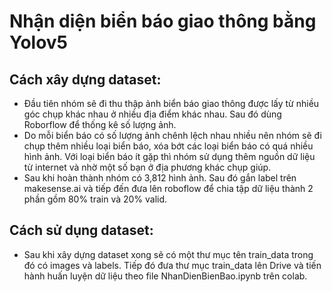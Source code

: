 # **Nhận diện biển báo giao thông bằng Yolov5**

## **Cách xây dựng dataset:**
  * Đầu tiên nhóm sẽ đi thu thập ảnh biển báo giao thông được lấy từ nhiều góc chụp khác nhau ở nhiều địa điểm khác nhau. Sau đó dùng Roborflow để thống kê số lượng ảnh.
  * Do mỗi biển báo có số lượng ảnh chênh lệch nhau nhiều nên nhóm sẽ đi chụp thêm nhiều loại biển báo, xóa bớt các loại biển báo có quá nhiều hình ảnh. Với loại biển báo ít gặp thì nhóm sử dụng thêm nguồn dữ liệu từ internet và nhờ một số bạn ở địa phương khác chụp giúp.
  * Sau khi hoàn thành nhóm có 3,812 hình ảnh. Sau đó gắn label trên makesense.ai và tiếp đến đưa lên roboflow để chia tập dữ liệu thành 2 phần gồm 80% train và 20% valid.

## **Cách sử dụng dataset:**
  * Sau khi xây dựng dataset xong sẽ có một thư mục tên train_data trong đó có images và labels. Tiếp đó đưa thư mục train_data lên Drive và tiến hành huấn luyện dữ liệu theo file NhanDienBienBao.ipynb trên colab.
